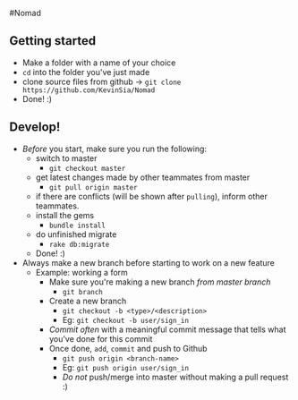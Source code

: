 #Nomad

## Getting started
- Make a folder with a name of your choice
- `cd` into the folder you've just made
- clone source files from github -> `git clone https://github.com/KevinSia/Nomad`
- Done! :)

## Develop!
- *Before* you start, make sure you run the following:
  - switch to master 
    - `git checkout master` 
  - get latest changes made by other teammates from master
    - `git pull origin master`
  - if there are conflicts (will be shown after `pulling`), inform other teammates.
  - install the gems
    - `bundle install`
  - do unfinished migrate
    - `rake db:migrate`
  - Done! :) 
- Always make a new branch before starting to work on a new feature 
  - Example: working a form
    - Make sure you're making a new branch *from master branch*
      - `git branch`
    - Create a new branch 
      - `git checkout -b <type>/<description>`
      - Eg: `git checkout -b user/sign_in`
    - *Commit often* with a meaningful commit message that tells what you've done for this commit 
    - Once done, `add`, `commit` and push to Github 
      - `git push origin <branch-name>`
      - Eg: `git push origin user/sign_in`
      - *Do not* push/merge into master without making a pull request :)
